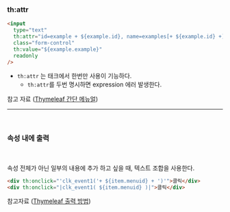 ### th:attr

```html
<input
  type="text"
  th:attr="id=example + ${example.id}, name=examples[+ ${example.id} +].example"
  class="form-control"
  th:value="${example.example}"
  readonly
/>
```

- `th:attr` 는 태크에서 한번만 사용이 기능하다.
  - `th:attr`를 두번 명시하면 expression 에러 발생한다.

참고 자료 ([Thymeleaf 간단 메뉴얼](http://progtrend.blogspot.com/2019/05/thymeleaf.html))

---

<br>

### 속성 내에 출력

<br>

속성 전체가 아닌 일부의 내용에 추가 하고 싶을 때, 텍스트 조합을 사용한다.

```html
<div th:onclick="'clk_event1('+ ${item.menuid} + ')'">클릭</div>
<div th:onclick="|clk_event1( ${item.menuid} )|">클릭</div>
```

참고자료 ([Thymeleaf 출력 방법](https://comnic.tistory.com/18))
